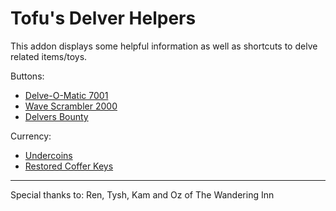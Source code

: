 # Tofu's Delver Helpers

This addon displays some helpful information as well as shortcuts to delve related items/toys.

Buttons:
- [Delve-O-Matic 7001](https://www.wowhead.com/item=230850/delve-o-bot-7001)
- [Wave Scrambler 2000](https://www.wowhead.com/item=233186/wave-scrambler-2000)
- [Delvers Bounty](https://www.wowhead.com/item=233071/delvers-bounty)

Currency:
- [Undercoins](https://www.wowhead.com/currency=2803/undercoin)
- [Restored Coffer Keys](https://www.wowhead.com/currency=3028/restored-coffer-key)

--- 

Special thanks to: Ren, Tysh, Kam and Oz of The Wandering Inn
